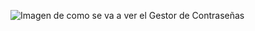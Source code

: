 ![Imagen de como se va a ver el Gestor de Contraseñas](https://github.com/unai5665/gestorContrasenas/blob/master/GestorUsuarioContrase%C3%B1a.png?raw=true)
